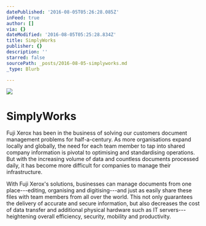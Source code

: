 ```yaml
---
datePublished: '2016-08-05T05:26:28.085Z'
inFeed: true
author: []
via: {}
dateModified: '2016-08-05T05:25:28.834Z'
title: SimplyWorks
publisher: {}
description: ''
starred: false
sourcePath: _posts/2016-08-05-simplyworks.md
_type: Blurb

---
```

![](https://the-grid-user-content.s3-us-west-2.amazonaws.com/22cfcb32-b944-43ca-974c-76b592818631.jpg)

# SimplyWorks

Fuji Xerox has been in the business of solving our customers document management problems for half-a-century. As more organisations expand locally and globally, the need for each team member to tap into shared company information is pivotal to optimising and standardising operations. But with the increasing volume of data and countless documents processed daily, it has become more difficult for companies to manage their infrastructure.

With Fuji Xerox's solutions, businesses can manage documents from one place---editing, organising and digitising---and just as easily share these files with team members from all over the world. This not only guarantees the delivery of accurate and secure information, but also decreases the cost of data transfer and additional physical hardware such as IT servers---heightening overall efficiency, security, mobility and productivity.